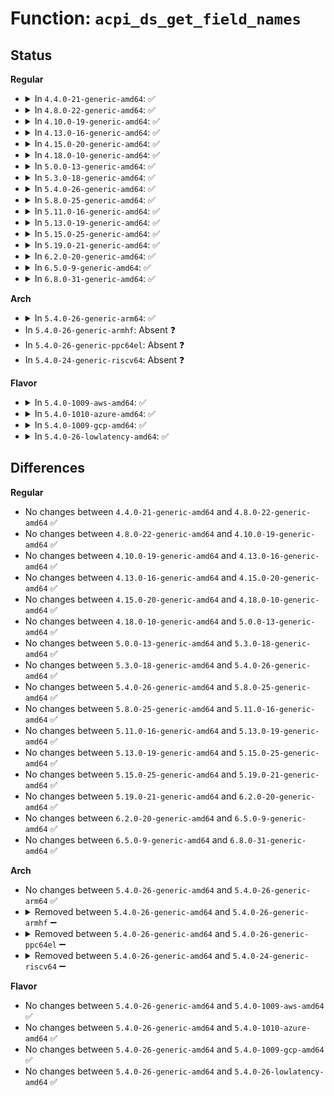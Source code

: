 # Function: <code>acpi_ds_get_field_names</code>

## Status
<b>Regular</b>
<ul>
<li>
<details>
<summary>In <code>4.4.0-21-generic-amd64</code>: ✅</summary>

```c
acpi_status acpi_ds_get_field_names(struct acpi_create_field_info * info, struct acpi_walk_state * walk_state, union acpi_parse_object * arg)
```

```json
{
  "name": "acpi_ds_get_field_names",
  "collision_type": "Unique Static",
  "inline_type": "No",
  "funcs": [
    {
      "addr": 18446744071583611528,
      "name": "acpi_ds_get_field_names",
      "external": false,
      "loc": "drivers/acpi/acpica/dsfield.c:286",
      "file": "drivers/acpi/acpica/dsfield.c",
      "inline": "seen, unknown",
      "caller_inline": [],
      "caller_func": [
        "drivers/acpi/acpica/dsfield.c:acpi_ds_create_field",
        "drivers/acpi/acpica/dsfield.c:acpi_ds_create_bank_field",
        "drivers/acpi/acpica/dsfield.c:acpi_ds_create_index_field"
      ]
    }
  ],
  "symbols": [
    {
      "addr": 18446744071583611528,
      "name": "acpi_ds_get_field_names",
      "section": ".text",
      "bind": "STB_LOCAL",
      "size": 559
    }
  ]
}
```
</details>
</li>
<li>
<details>
<summary>In <code>4.8.0-22-generic-amd64</code>: ✅</summary>

```c
acpi_status acpi_ds_get_field_names(struct acpi_create_field_info * info, struct acpi_walk_state * walk_state, union acpi_parse_object * arg)
```

```json
{
  "name": "acpi_ds_get_field_names",
  "collision_type": "Unique Static",
  "inline_type": "No",
  "funcs": [
    {
      "addr": 18446744071583934641,
      "name": "acpi_ds_get_field_names",
      "external": false,
      "loc": "drivers/acpi/acpica/dsfield.c:286",
      "file": "drivers/acpi/acpica/dsfield.c",
      "inline": "seen, unknown",
      "caller_inline": [],
      "caller_func": [
        "drivers/acpi/acpica/dsfield.c:acpi_ds_create_index_field",
        "drivers/acpi/acpica/dsfield.c:acpi_ds_create_bank_field",
        "drivers/acpi/acpica/dsfield.c:acpi_ds_create_field"
      ]
    }
  ],
  "symbols": [
    {
      "addr": 18446744071583934641,
      "name": "acpi_ds_get_field_names",
      "section": ".text",
      "bind": "STB_LOCAL",
      "size": 560
    }
  ]
}
```
</details>
</li>
<li>
<details>
<summary>In <code>4.10.0-19-generic-amd64</code>: ✅</summary>

```c
acpi_status acpi_ds_get_field_names(struct acpi_create_field_info * info, struct acpi_walk_state * walk_state, union acpi_parse_object * arg)
```

```json
{
  "name": "acpi_ds_get_field_names",
  "collision_type": "Unique Static",
  "inline_type": "No",
  "funcs": [
    {
      "addr": 18446744071584076234,
      "name": "acpi_ds_get_field_names",
      "external": false,
      "loc": "drivers/acpi/acpica/dsfield.c:286",
      "file": "drivers/acpi/acpica/dsfield.c",
      "inline": "seen, unknown",
      "caller_inline": [],
      "caller_func": [
        "drivers/acpi/acpica/dsfield.c:acpi_ds_create_index_field",
        "drivers/acpi/acpica/dsfield.c:acpi_ds_create_bank_field",
        "drivers/acpi/acpica/dsfield.c:acpi_ds_create_field"
      ]
    }
  ],
  "symbols": [
    {
      "addr": 18446744071584076234,
      "name": "acpi_ds_get_field_names",
      "section": ".text",
      "bind": "STB_LOCAL",
      "size": 560
    }
  ]
}
```
</details>
</li>
<li>
<details>
<summary>In <code>4.13.0-16-generic-amd64</code>: ✅</summary>

```c
acpi_status acpi_ds_get_field_names(struct acpi_create_field_info * info, struct acpi_walk_state * walk_state, union acpi_parse_object * arg)
```

```json
{
  "name": "acpi_ds_get_field_names",
  "collision_type": "Unique Static",
  "inline_type": "No",
  "funcs": [
    {
      "addr": 18446744071584142981,
      "name": "acpi_ds_get_field_names",
      "external": false,
      "loc": "drivers/acpi/acpica/dsfield.c:286",
      "file": "drivers/acpi/acpica/dsfield.c",
      "inline": "seen, unknown",
      "caller_inline": [],
      "caller_func": [
        "drivers/acpi/acpica/dsfield.c:acpi_ds_create_index_field",
        "drivers/acpi/acpica/dsfield.c:acpi_ds_create_bank_field",
        "drivers/acpi/acpica/dsfield.c:acpi_ds_create_field"
      ]
    }
  ],
  "symbols": [
    {
      "addr": 18446744071584142981,
      "name": "acpi_ds_get_field_names",
      "section": ".text",
      "bind": "STB_LOCAL",
      "size": 560
    }
  ]
}
```
</details>
</li>
<li>
<details>
<summary>In <code>4.15.0-20-generic-amd64</code>: ✅</summary>

```c
acpi_status acpi_ds_get_field_names(struct acpi_create_field_info * info, struct acpi_walk_state * walk_state, union acpi_parse_object * arg)
```

```json
{
  "name": "acpi_ds_get_field_names",
  "collision_type": "Unique Static",
  "inline_type": "No",
  "funcs": [
    {
      "addr": 18446744071584420990,
      "name": "acpi_ds_get_field_names",
      "external": false,
      "loc": "drivers/acpi/acpica/dsfield.c:287",
      "file": "drivers/acpi/acpica/dsfield.c",
      "inline": "seen, unknown",
      "caller_inline": [],
      "caller_func": [
        "drivers/acpi/acpica/dsfield.c:acpi_ds_create_index_field",
        "drivers/acpi/acpica/dsfield.c:acpi_ds_create_bank_field",
        "drivers/acpi/acpica/dsfield.c:acpi_ds_create_field"
      ]
    }
  ],
  "symbols": [
    {
      "addr": 18446744071584420990,
      "name": "acpi_ds_get_field_names",
      "section": ".text",
      "bind": "STB_LOCAL",
      "size": 838
    }
  ]
}
```
</details>
</li>
<li>
<details>
<summary>In <code>4.18.0-10-generic-amd64</code>: ✅</summary>

```c
acpi_status acpi_ds_get_field_names(struct acpi_create_field_info * info, struct acpi_walk_state * walk_state, union acpi_parse_object * arg)
```

```json
{
  "name": "acpi_ds_get_field_names",
  "collision_type": "Unique Static",
  "inline_type": "No",
  "funcs": [
    {
      "addr": 18446744071584644470,
      "name": "acpi_ds_get_field_names",
      "external": false,
      "loc": "drivers/acpi/acpica/dsfield.c:254",
      "file": "drivers/acpi/acpica/dsfield.c",
      "inline": "seen, unknown",
      "caller_inline": [],
      "caller_func": [
        "drivers/acpi/acpica/dsfield.c:acpi_ds_create_index_field",
        "drivers/acpi/acpica/dsfield.c:acpi_ds_create_bank_field",
        "drivers/acpi/acpica/dsfield.c:acpi_ds_create_field"
      ]
    }
  ],
  "symbols": [
    {
      "addr": 18446744071584644470,
      "name": "acpi_ds_get_field_names",
      "section": ".text",
      "bind": "STB_LOCAL",
      "size": 849
    }
  ]
}
```
</details>
</li>
<li>
<details>
<summary>In <code>5.0.0-13-generic-amd64</code>: ✅</summary>

```c
acpi_status acpi_ds_get_field_names(struct acpi_create_field_info * info, struct acpi_walk_state * walk_state, union acpi_parse_object * arg)
```

```json
{
  "name": "acpi_ds_get_field_names",
  "collision_type": "Unique Static",
  "inline_type": "No",
  "funcs": [
    {
      "addr": 18446744071584744071,
      "name": "acpi_ds_get_field_names",
      "external": false,
      "loc": "drivers/acpi/acpica/dsfield.c:258",
      "file": "drivers/acpi/acpica/dsfield.c",
      "inline": "seen, unknown",
      "caller_inline": [],
      "caller_func": [
        "drivers/acpi/acpica/dsfield.c:acpi_ds_create_index_field",
        "drivers/acpi/acpica/dsfield.c:acpi_ds_create_bank_field",
        "drivers/acpi/acpica/dsfield.c:acpi_ds_create_field"
      ]
    }
  ],
  "symbols": [
    {
      "addr": 18446744071584744071,
      "name": "acpi_ds_get_field_names",
      "section": ".text",
      "bind": "STB_LOCAL",
      "size": 874
    }
  ]
}
```
</details>
</li>
<li>
<details>
<summary>In <code>5.3.0-18-generic-amd64</code>: ✅</summary>

```c
acpi_status acpi_ds_get_field_names(struct acpi_create_field_info * info, struct acpi_walk_state * walk_state, union acpi_parse_object * arg)
```

```json
{
  "name": "acpi_ds_get_field_names",
  "collision_type": "Unique Static",
  "inline_type": "No",
  "funcs": [
    {
      "addr": 18446744071584946269,
      "name": "acpi_ds_get_field_names",
      "external": false,
      "loc": "drivers/acpi/acpica/dsfield.c:258",
      "file": "drivers/acpi/acpica/dsfield.c",
      "inline": "seen, unknown",
      "caller_inline": [],
      "caller_func": [
        "drivers/acpi/acpica/dsfield.c:acpi_ds_create_index_field",
        "drivers/acpi/acpica/dsfield.c:acpi_ds_create_bank_field",
        "drivers/acpi/acpica/dsfield.c:acpi_ds_create_field"
      ]
    }
  ],
  "symbols": [
    {
      "addr": 18446744071584946269,
      "name": "acpi_ds_get_field_names",
      "section": ".text",
      "bind": "STB_LOCAL",
      "size": 874
    }
  ]
}
```
</details>
</li>
<li>
<details>
<summary>In <code>5.4.0-26-generic-amd64</code>: ✅</summary>

```c
acpi_status acpi_ds_get_field_names(struct acpi_create_field_info * info, struct acpi_walk_state * walk_state, union acpi_parse_object * arg)
```

```json
{
  "name": "acpi_ds_get_field_names",
  "collision_type": "Unique Static",
  "inline_type": "No",
  "funcs": [
    {
      "addr": 18446744071585082061,
      "name": "acpi_ds_get_field_names",
      "external": false,
      "loc": "drivers/acpi/acpica/dsfield.c:258",
      "file": "drivers/acpi/acpica/dsfield.c",
      "inline": "seen, unknown",
      "caller_inline": [],
      "caller_func": [
        "drivers/acpi/acpica/dsfield.c:acpi_ds_create_index_field",
        "drivers/acpi/acpica/dsfield.c:acpi_ds_create_bank_field",
        "drivers/acpi/acpica/dsfield.c:acpi_ds_create_field"
      ]
    }
  ],
  "symbols": [
    {
      "addr": 18446744071585082061,
      "name": "acpi_ds_get_field_names",
      "section": ".text",
      "bind": "STB_LOCAL",
      "size": 874
    }
  ]
}
```
</details>
</li>
<li>
<details>
<summary>In <code>5.8.0-25-generic-amd64</code>: ✅</summary>

```c
acpi_status acpi_ds_get_field_names(struct acpi_create_field_info * info, struct acpi_walk_state * walk_state, union acpi_parse_object * arg)
```

```json
{
  "name": "acpi_ds_get_field_names",
  "collision_type": "Unique Static",
  "inline_type": "No",
  "funcs": [
    {
      "addr": 18446744071585786590,
      "name": "acpi_ds_get_field_names",
      "external": false,
      "loc": "drivers/acpi/acpica/dsfield.c:260",
      "file": "drivers/acpi/acpica/dsfield.c",
      "inline": "seen, unknown",
      "caller_inline": [],
      "caller_func": [
        "drivers/acpi/acpica/dsfield.c:acpi_ds_create_index_field",
        "drivers/acpi/acpica/dsfield.c:acpi_ds_create_bank_field",
        "drivers/acpi/acpica/dsfield.c:acpi_ds_create_field"
      ]
    }
  ],
  "symbols": [
    {
      "addr": 18446744071585786590,
      "name": "acpi_ds_get_field_names",
      "section": ".text",
      "bind": "STB_LOCAL",
      "size": 874
    }
  ]
}
```
</details>
</li>
<li>
<details>
<summary>In <code>5.11.0-16-generic-amd64</code>: ✅</summary>

```c
acpi_status acpi_ds_get_field_names(struct acpi_create_field_info * info, struct acpi_walk_state * walk_state, union acpi_parse_object * arg)
```

```json
{
  "name": "acpi_ds_get_field_names",
  "collision_type": "Unique Static",
  "inline_type": "No",
  "funcs": [
    {
      "addr": 18446744071585907446,
      "name": "acpi_ds_get_field_names",
      "external": false,
      "loc": "drivers/acpi/acpica/dsfield.c:260",
      "file": "drivers/acpi/acpica/dsfield.c",
      "inline": "seen, unknown",
      "caller_inline": [],
      "caller_func": [
        "drivers/acpi/acpica/dsfield.c:acpi_ds_create_index_field",
        "drivers/acpi/acpica/dsfield.c:acpi_ds_create_bank_field",
        "drivers/acpi/acpica/dsfield.c:acpi_ds_create_field"
      ]
    }
  ],
  "symbols": [
    {
      "addr": 18446744071585907446,
      "name": "acpi_ds_get_field_names",
      "section": ".text",
      "bind": "STB_LOCAL",
      "size": 874
    }
  ]
}
```
</details>
</li>
<li>
<details>
<summary>In <code>5.13.0-19-generic-amd64</code>: ✅</summary>

```c
acpi_status acpi_ds_get_field_names(struct acpi_create_field_info * info, struct acpi_walk_state * walk_state, union acpi_parse_object * arg)
```

```json
{
  "name": "acpi_ds_get_field_names",
  "collision_type": "Unique Static",
  "inline_type": "No",
  "funcs": [
    {
      "addr": 18446744071585784852,
      "name": "acpi_ds_get_field_names",
      "external": false,
      "loc": "drivers/acpi/acpica/dsfield.c:260",
      "file": "drivers/acpi/acpica/dsfield.c",
      "inline": "seen, unknown",
      "caller_inline": [],
      "caller_func": [
        "drivers/acpi/acpica/dsfield.c:acpi_ds_create_index_field",
        "drivers/acpi/acpica/dsfield.c:acpi_ds_create_bank_field",
        "drivers/acpi/acpica/dsfield.c:acpi_ds_create_field"
      ]
    }
  ],
  "symbols": [
    {
      "addr": 18446744071585784852,
      "name": "acpi_ds_get_field_names",
      "section": ".text",
      "bind": "STB_LOCAL",
      "size": 870
    }
  ]
}
```
</details>
</li>
<li>
<details>
<summary>In <code>5.15.0-25-generic-amd64</code>: ✅</summary>

```c
acpi_status acpi_ds_get_field_names(struct acpi_create_field_info * info, struct acpi_walk_state * walk_state, union acpi_parse_object * arg)
```

```json
{
  "name": "acpi_ds_get_field_names",
  "collision_type": "Unique Static",
  "inline_type": "No",
  "funcs": [
    {
      "addr": 18446744071586269716,
      "name": "acpi_ds_get_field_names",
      "external": false,
      "loc": "drivers/acpi/acpica/dsfield.c:260",
      "file": "drivers/acpi/acpica/dsfield.c",
      "inline": "seen, unknown",
      "caller_inline": [],
      "caller_func": [
        "drivers/acpi/acpica/dsfield.c:acpi_ds_create_index_field",
        "drivers/acpi/acpica/dsfield.c:acpi_ds_create_bank_field",
        "drivers/acpi/acpica/dsfield.c:acpi_ds_create_field"
      ]
    }
  ],
  "symbols": [
    {
      "addr": 18446744071586269716,
      "name": "acpi_ds_get_field_names",
      "section": ".text",
      "bind": "STB_LOCAL",
      "size": 870
    }
  ]
}
```
</details>
</li>
<li>
<details>
<summary>In <code>5.19.0-21-generic-amd64</code>: ✅</summary>

```c
acpi_status acpi_ds_get_field_names(struct acpi_create_field_info * info, struct acpi_walk_state * walk_state, union acpi_parse_object * arg)
```

```json
{
  "name": "acpi_ds_get_field_names",
  "collision_type": "Unique Static",
  "inline_type": "No",
  "funcs": [
    {
      "addr": 18446744071587513319,
      "name": "acpi_ds_get_field_names",
      "external": false,
      "loc": "drivers/acpi/acpica/dsfield.c:260",
      "file": "drivers/acpi/acpica/dsfield.c",
      "inline": "seen, unknown",
      "caller_inline": [],
      "caller_func": [
        "drivers/acpi/acpica/dsfield.c:acpi_ds_create_index_field",
        "drivers/acpi/acpica/dsfield.c:acpi_ds_create_bank_field",
        "drivers/acpi/acpica/dsfield.c:acpi_ds_create_field"
      ]
    }
  ],
  "symbols": [
    {
      "addr": 18446744071587513319,
      "name": "acpi_ds_get_field_names",
      "section": ".text",
      "bind": "STB_LOCAL",
      "size": 870
    }
  ]
}
```
</details>
</li>
<li>
<details>
<summary>In <code>6.2.0-20-generic-amd64</code>: ✅</summary>

```c
acpi_status acpi_ds_get_field_names(struct acpi_create_field_info * info, struct acpi_walk_state * walk_state, union acpi_parse_object * arg)
```

```json
{
  "name": "acpi_ds_get_field_names",
  "collision_type": "Unique Static",
  "inline_type": "No",
  "funcs": [
    {
      "addr": 18446744071588788976,
      "name": "acpi_ds_get_field_names",
      "external": false,
      "loc": "drivers/acpi/acpica/dsfield.c:260",
      "file": "drivers/acpi/acpica/dsfield.c",
      "inline": "seen, unknown",
      "caller_inline": [],
      "caller_func": [
        "drivers/acpi/acpica/dsfield.c:acpi_ds_create_index_field",
        "drivers/acpi/acpica/dsfield.c:acpi_ds_create_bank_field",
        "drivers/acpi/acpica/dsfield.c:acpi_ds_create_field"
      ]
    }
  ],
  "symbols": [
    {
      "addr": 18446744071588788976,
      "name": "acpi_ds_get_field_names",
      "section": ".text",
      "bind": "STB_LOCAL",
      "size": 938
    }
  ]
}
```
</details>
</li>
<li>
<details>
<summary>In <code>6.5.0-9-generic-amd64</code>: ✅</summary>

```c
acpi_status acpi_ds_get_field_names(struct acpi_create_field_info * info, struct acpi_walk_state * walk_state, union acpi_parse_object * arg)
```

```json
{
  "name": "acpi_ds_get_field_names",
  "collision_type": "Unique Static",
  "inline_type": "No",
  "funcs": [
    {
      "addr": 18446744071589078416,
      "name": "acpi_ds_get_field_names",
      "external": false,
      "loc": "drivers/acpi/acpica/dsfield.c:260",
      "file": "drivers/acpi/acpica/dsfield.c",
      "inline": "seen, unknown",
      "caller_inline": [],
      "caller_func": [
        "drivers/acpi/acpica/dsfield.c:acpi_ds_create_index_field",
        "drivers/acpi/acpica/dsfield.c:acpi_ds_create_bank_field",
        "drivers/acpi/acpica/dsfield.c:acpi_ds_create_field"
      ]
    }
  ],
  "symbols": [
    {
      "addr": 18446744071589078416,
      "name": "acpi_ds_get_field_names",
      "section": ".text",
      "bind": "STB_LOCAL",
      "size": 938
    }
  ]
}
```
</details>
</li>
<li>
<details>
<summary>In <code>6.8.0-31-generic-amd64</code>: ✅</summary>

```c
acpi_status acpi_ds_get_field_names(struct acpi_create_field_info * info, struct acpi_walk_state * walk_state, union acpi_parse_object * arg)
```

```json
{
  "name": "acpi_ds_get_field_names",
  "collision_type": "Unique Static",
  "inline_type": "No",
  "funcs": [
    {
      "addr": 18446744071589384112,
      "name": "acpi_ds_get_field_names",
      "external": false,
      "loc": "drivers/acpi/acpica/dsfield.c:260",
      "file": "drivers/acpi/acpica/dsfield.c",
      "inline": "seen, unknown",
      "caller_inline": [],
      "caller_func": [
        "drivers/acpi/acpica/dsfield.c:acpi_ds_create_index_field",
        "drivers/acpi/acpica/dsfield.c:acpi_ds_create_bank_field",
        "drivers/acpi/acpica/dsfield.c:acpi_ds_create_field"
      ]
    }
  ],
  "symbols": [
    {
      "addr": 18446744071589384112,
      "name": "acpi_ds_get_field_names",
      "section": ".text",
      "bind": "STB_LOCAL",
      "size": 938
    }
  ]
}
```
</details>
</li>
</ul>
<b>Arch</b>
<ul>
<li>
<details>
<summary>In <code>5.4.0-26-generic-arm64</code>: ✅</summary>

```c
acpi_status acpi_ds_get_field_names(struct acpi_create_field_info * info, struct acpi_walk_state * walk_state, union acpi_parse_object * arg)
```

```json
{
  "name": "acpi_ds_get_field_names",
  "collision_type": "Unique Static",
  "inline_type": "No",
  "funcs": [
    {
      "addr": 18446603336497483100,
      "name": "acpi_ds_get_field_names",
      "external": false,
      "loc": "drivers/acpi/acpica/dsfield.c:258",
      "file": "drivers/acpi/acpica/dsfield.c",
      "inline": "seen, unknown",
      "caller_inline": [],
      "caller_func": [
        "drivers/acpi/acpica/dsfield.c:acpi_ds_create_index_field",
        "drivers/acpi/acpica/dsfield.c:acpi_ds_create_bank_field",
        "drivers/acpi/acpica/dsfield.c:acpi_ds_create_field"
      ]
    }
  ],
  "symbols": [
    {
      "addr": 18446603336497483100,
      "name": "acpi_ds_get_field_names",
      "section": ".text",
      "bind": "STB_LOCAL",
      "size": 600
    }
  ]
}
```
</details>
</li>
<li>
In <code>5.4.0-26-generic-armhf</code>: Absent ❓
</li>
<li>
In <code>5.4.0-26-generic-ppc64el</code>: Absent ❓
</li>
<li>
In <code>5.4.0-24-generic-riscv64</code>: Absent ❓
</li>
</ul>
<b>Flavor</b>
<ul>
<li>
<details>
<summary>In <code>5.4.0-1009-aws-amd64</code>: ✅</summary>

```c
acpi_status acpi_ds_get_field_names(struct acpi_create_field_info * info, struct acpi_walk_state * walk_state, union acpi_parse_object * arg)
```

```json
{
  "name": "acpi_ds_get_field_names",
  "collision_type": "Unique Static",
  "inline_type": "No",
  "funcs": [
    {
      "addr": 18446744071585008733,
      "name": "acpi_ds_get_field_names",
      "external": false,
      "loc": "drivers/acpi/acpica/dsfield.c:258",
      "file": "drivers/acpi/acpica/dsfield.c",
      "inline": "seen, unknown",
      "caller_inline": [],
      "caller_func": [
        "drivers/acpi/acpica/dsfield.c:acpi_ds_create_index_field",
        "drivers/acpi/acpica/dsfield.c:acpi_ds_create_bank_field",
        "drivers/acpi/acpica/dsfield.c:acpi_ds_create_field"
      ]
    }
  ],
  "symbols": [
    {
      "addr": 18446744071585008733,
      "name": "acpi_ds_get_field_names",
      "section": ".text",
      "bind": "STB_LOCAL",
      "size": 589
    }
  ]
}
```
</details>
</li>
<li>
<details>
<summary>In <code>5.4.0-1010-azure-amd64</code>: ✅</summary>

```c
acpi_status acpi_ds_get_field_names(struct acpi_create_field_info * info, struct acpi_walk_state * walk_state, union acpi_parse_object * arg)
```

```json
{
  "name": "acpi_ds_get_field_names",
  "collision_type": "Unique Static",
  "inline_type": "No",
  "funcs": [
    {
      "addr": 18446744071584924381,
      "name": "acpi_ds_get_field_names",
      "external": false,
      "loc": "drivers/acpi/acpica/dsfield.c:258",
      "file": "drivers/acpi/acpica/dsfield.c",
      "inline": "seen, unknown",
      "caller_inline": [],
      "caller_func": [
        "drivers/acpi/acpica/dsfield.c:acpi_ds_create_index_field",
        "drivers/acpi/acpica/dsfield.c:acpi_ds_create_bank_field",
        "drivers/acpi/acpica/dsfield.c:acpi_ds_create_field"
      ]
    }
  ],
  "symbols": [
    {
      "addr": 18446744071584924381,
      "name": "acpi_ds_get_field_names",
      "section": ".text",
      "bind": "STB_LOCAL",
      "size": 589
    }
  ]
}
```
</details>
</li>
<li>
<details>
<summary>In <code>5.4.0-1009-gcp-amd64</code>: ✅</summary>

```c
acpi_status acpi_ds_get_field_names(struct acpi_create_field_info * info, struct acpi_walk_state * walk_state, union acpi_parse_object * arg)
```

```json
{
  "name": "acpi_ds_get_field_names",
  "collision_type": "Unique Static",
  "inline_type": "No",
  "funcs": [
    {
      "addr": 18446744071585033645,
      "name": "acpi_ds_get_field_names",
      "external": false,
      "loc": "drivers/acpi/acpica/dsfield.c:258",
      "file": "drivers/acpi/acpica/dsfield.c",
      "inline": "seen, unknown",
      "caller_inline": [],
      "caller_func": [
        "drivers/acpi/acpica/dsfield.c:acpi_ds_create_index_field",
        "drivers/acpi/acpica/dsfield.c:acpi_ds_create_bank_field",
        "drivers/acpi/acpica/dsfield.c:acpi_ds_create_field"
      ]
    }
  ],
  "symbols": [
    {
      "addr": 18446744071585033645,
      "name": "acpi_ds_get_field_names",
      "section": ".text",
      "bind": "STB_LOCAL",
      "size": 874
    }
  ]
}
```
</details>
</li>
<li>
<details>
<summary>In <code>5.4.0-26-lowlatency-amd64</code>: ✅</summary>

```c
acpi_status acpi_ds_get_field_names(struct acpi_create_field_info * info, struct acpi_walk_state * walk_state, union acpi_parse_object * arg)
```

```json
{
  "name": "acpi_ds_get_field_names",
  "collision_type": "Unique Static",
  "inline_type": "No",
  "funcs": [
    {
      "addr": 18446744071585139805,
      "name": "acpi_ds_get_field_names",
      "external": false,
      "loc": "drivers/acpi/acpica/dsfield.c:258",
      "file": "drivers/acpi/acpica/dsfield.c",
      "inline": "seen, unknown",
      "caller_inline": [],
      "caller_func": [
        "drivers/acpi/acpica/dsfield.c:acpi_ds_create_index_field",
        "drivers/acpi/acpica/dsfield.c:acpi_ds_create_bank_field",
        "drivers/acpi/acpica/dsfield.c:acpi_ds_create_field"
      ]
    }
  ],
  "symbols": [
    {
      "addr": 18446744071585139805,
      "name": "acpi_ds_get_field_names",
      "section": ".text",
      "bind": "STB_LOCAL",
      "size": 874
    }
  ]
}
```
</details>
</li>
</ul>

## Differences
<b>Regular</b>
<ul>
<li>
No changes between <code>4.4.0-21-generic-amd64</code> and <code>4.8.0-22-generic-amd64</code> ✅
</li>
<li>
No changes between <code>4.8.0-22-generic-amd64</code> and <code>4.10.0-19-generic-amd64</code> ✅
</li>
<li>
No changes between <code>4.10.0-19-generic-amd64</code> and <code>4.13.0-16-generic-amd64</code> ✅
</li>
<li>
No changes between <code>4.13.0-16-generic-amd64</code> and <code>4.15.0-20-generic-amd64</code> ✅
</li>
<li>
No changes between <code>4.15.0-20-generic-amd64</code> and <code>4.18.0-10-generic-amd64</code> ✅
</li>
<li>
No changes between <code>4.18.0-10-generic-amd64</code> and <code>5.0.0-13-generic-amd64</code> ✅
</li>
<li>
No changes between <code>5.0.0-13-generic-amd64</code> and <code>5.3.0-18-generic-amd64</code> ✅
</li>
<li>
No changes between <code>5.3.0-18-generic-amd64</code> and <code>5.4.0-26-generic-amd64</code> ✅
</li>
<li>
No changes between <code>5.4.0-26-generic-amd64</code> and <code>5.8.0-25-generic-amd64</code> ✅
</li>
<li>
No changes between <code>5.8.0-25-generic-amd64</code> and <code>5.11.0-16-generic-amd64</code> ✅
</li>
<li>
No changes between <code>5.11.0-16-generic-amd64</code> and <code>5.13.0-19-generic-amd64</code> ✅
</li>
<li>
No changes between <code>5.13.0-19-generic-amd64</code> and <code>5.15.0-25-generic-amd64</code> ✅
</li>
<li>
No changes between <code>5.15.0-25-generic-amd64</code> and <code>5.19.0-21-generic-amd64</code> ✅
</li>
<li>
No changes between <code>5.19.0-21-generic-amd64</code> and <code>6.2.0-20-generic-amd64</code> ✅
</li>
<li>
No changes between <code>6.2.0-20-generic-amd64</code> and <code>6.5.0-9-generic-amd64</code> ✅
</li>
<li>
No changes between <code>6.5.0-9-generic-amd64</code> and <code>6.8.0-31-generic-amd64</code> ✅
</li>
</ul>
<b>Arch</b>
<ul>
<li>
No changes between <code>5.4.0-26-generic-amd64</code> and <code>5.4.0-26-generic-arm64</code> ✅
</li>
<li>
<details>
<summary>Removed between <code>5.4.0-26-generic-amd64</code> and <code>5.4.0-26-generic-armhf</code> ➖</summary>

```c
acpi_status acpi_ds_get_field_names(struct acpi_create_field_info * info, struct acpi_walk_state * walk_state, union acpi_parse_object * arg)
```
</details>
</li>
<li>
<details>
<summary>Removed between <code>5.4.0-26-generic-amd64</code> and <code>5.4.0-26-generic-ppc64el</code> ➖</summary>

```c
acpi_status acpi_ds_get_field_names(struct acpi_create_field_info * info, struct acpi_walk_state * walk_state, union acpi_parse_object * arg)
```
</details>
</li>
<li>
<details>
<summary>Removed between <code>5.4.0-26-generic-amd64</code> and <code>5.4.0-24-generic-riscv64</code> ➖</summary>

```c
acpi_status acpi_ds_get_field_names(struct acpi_create_field_info * info, struct acpi_walk_state * walk_state, union acpi_parse_object * arg)
```
</details>
</li>
</ul>
<b>Flavor</b>
<ul>
<li>
No changes between <code>5.4.0-26-generic-amd64</code> and <code>5.4.0-1009-aws-amd64</code> ✅
</li>
<li>
No changes between <code>5.4.0-26-generic-amd64</code> and <code>5.4.0-1010-azure-amd64</code> ✅
</li>
<li>
No changes between <code>5.4.0-26-generic-amd64</code> and <code>5.4.0-1009-gcp-amd64</code> ✅
</li>
<li>
No changes between <code>5.4.0-26-generic-amd64</code> and <code>5.4.0-26-lowlatency-amd64</code> ✅
</li>
</ul>
